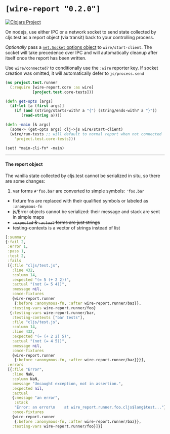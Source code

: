 # `[wire-report "0.2.0"]`

[![Clojars Project](https://img.shields.io/clojars/v/wire-report.svg)](https://clojars.org/wire-report)

On nodejs, use either IPC or a network socket to send state collected by cljs.test as a report object (via transit) back to your controlling process.

*Optionally* pass a [`net.Socket` options object](https://nodejs.org/api/net.html#net_net_connect_options_connectlistener) to `wire/start-client`. The socket will take precedence over IPC and will automatically cleanup after itself once the report has been written.

Use `wire/connected?` to conditionally use the `:wire` reporter key. If socket creation was omitted,  it will automatically defer to `js/process.send`

```clojure
(ns project.test.runner
  (:require [wire-report.core :as wire]
            [project.test.core-tests]))

(defn get-opts [args]
  (if-let [a (first args)]
    (if (and (string/starts-with? a "{") (string/ends-with? a "}"))
       (read-string a))))

(defn -main [& args]
  (some-> (get-opts args) clj->js wire/start-client)  
  (wire/run-tests ;; will default to normal report when not connected
    'project.test.core-tests)))

(set! *main-cli-fn* -main)
```

<hr>

#### The report object

 The vanilla state collected by cljs.test cannot be serialized in situ, so there are some changes:

 1. var forms `#'foo.bar` are converted to simple symbols: `'foo.bar`
 +  fixture fns are replaced with their qualified symbols or labeled as `:anonymous-fn`
 + js/Error objects cannot be serialized: their message and stack are sent in simple maps
 + ~~`:expected` & `:actual` forms are just strings~~
 + testing-contexts is a vector of strings instead of list


 ```clojure
[:summary
 {:fail 2,
  :error 1,
  :pass 1,
  :test 2,
  :fails
  [{:file "cljs/test.js",
    :line 432,
    :column 14,
    :expected "(= 5 (+ 2 2))",
    :actual "(not (= 5 4))",
    :message nil,
    :once-fixtures
    {wire-report.runner
     {:before :anonymous-fn, :after wire-report.runner/baz}},
    :testing-vars wire-report.runner/foo}
   {:testing-vars wire-report.runner/bar,
    :testing-contexts ["bar tests"],
    :file "cljs/test.js",
    :column 14,
    :line 432,
    :expected "(= (+ 2 2) 5)",
    :actual "(not (= 4 5))",
    :message nil,
    :once-fixtures
    {wire-report.runner
     {:before :anonymous-fn, :after wire-report.runner/baz}}}],
  :errors
  [{:file "Error",
    :line NaN,
    :column NaN,
    :message "Uncaught exception, not in assertion.",
    :expected nil,
    :actual
    {:message "an error",
     :stack
     "Error: an error\n    at wire_report.runner.foo.cljs$lang$test..."},
    :once-fixtures
    {wire-report.runner
     {:before :anonymous-fn, :after wire-report.runner/baz}},
    :testing-vars wire-report.runner/foo}]}]
 ```
